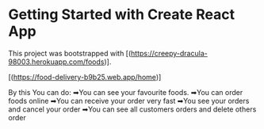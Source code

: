 # Getting Started with Create React App

This project was bootstrapped with [(https://creepy-dracula-98003.herokuapp.com/foods)].

[(https://food-delivery-b9b25.web.app/home)]

By this You can do: ➡You can see your favourite foods.
➡You can order foods online
➡You can receive your order very fast
➡You see your orders and cancel your order
➡You can see all customers orders and delete others order